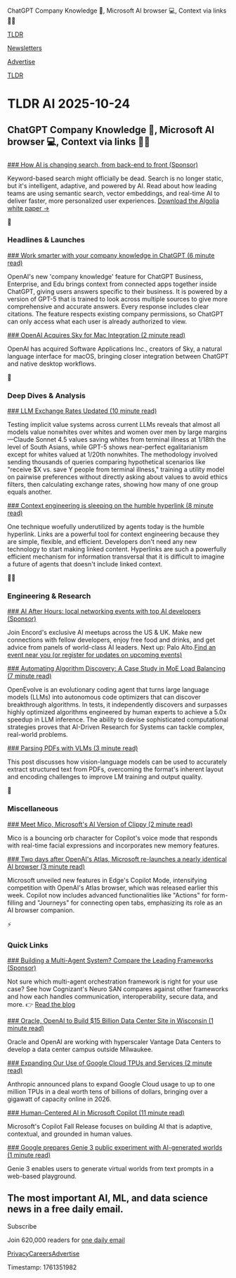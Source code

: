 ChatGPT Company Knowledge 💼, Microsoft AI browser 💻, Context via links 👨‍💻

[TLDR](/)

[Newsletters](/newsletters)

[Advertise](https://advertise.tldr.tech/)

[TLDR](/)

# TLDR AI 2025-10-24

## ChatGPT Company Knowledge 💼, Microsoft AI browser 💻, Context via links 👨‍💻

### 

[### How AI is changing search, from back-end to front (Sponsor)](https://www.algolia.com/resources/asset/ebook-transforming-search-ai?utm_campaign=tldr_global_wnet_ecomm_reach&amp;utm_medium=display&amp;utm_source=tldr&amp;utm_content=tldr_global_wnet&amp;utm_term=ebo-trasnforming-search-ai&amp;utm_camp_parent=b2x_ecomm&amp;utm_2nd_camp=ecomm_tof&amp;utm_region=global&amp;utm_goal=reach&amp;utm_creative_format=prmrynwsl&amp;utm_model=cpm&amp;utm_marketing_tactic=reach)

Keyword-based search might officially be dead. Search is no longer static, but it's intelligent, adaptive, and powered by AI. Read about how leading teams are using semantic search, vector embeddings, and real-time AI to deliver faster, more personalized user experiences. [Download the Algolia white paper →](https://www.algolia.com/resources/asset/ebook-transforming-search-ai?utm_campaign=tldr_global_wnet_ecomm_reach&utm_medium=display&utm_source=tldr&utm_content=tldr_global_wnet&utm_term=ebo-trasnforming-search-ai&utm_camp_parent=b2x_ecomm&utm_2nd_camp=ecomm_tof&utm_region=global&utm_goal=reach&utm_creative_format=prmrynwsl&utm_model=cpm&utm_marketing_tactic=reach)

🚀

### Headlines & Launches

[### Work smarter with your company knowledge in ChatGPT (6 minute read)](https://openai.com/index/introducing-company-knowledge/?utm_source=tldrai)

OpenAI's new 'company knowledge' feature for ChatGPT Business, Enterprise, and Edu brings context from connected apps together inside ChatGPT, giving users answers specific to their business. It is powered by a version of GPT-5 that is trained to look across multiple sources to give more comprehensive and accurate answers. Every response includes clear citations. The feature respects existing company permissions, so ChatGPT can only access what each user is already authorized to view.

[### OpenAI Acquires Sky for Mac Integration (2 minute read)](https://openai.com/index/openai-acquires-software-applications-incorporated/?utm_source=tldrai)

OpenAI has acquired Software Applications Inc., creators of Sky, a natural language interface for macOS, bringing closer integration between ChatGPT and native desktop workflows.

🧠

### Deep Dives & Analysis

[### LLM Exchange Rates Updated (10 minute read)](https://arctotherium.substack.com/p/llm-exchange-rates-updated?utm_source=tldrai)

Testing implicit value systems across current LLMs reveals that almost all models value nonwhites over whites and women over men by large margins—Claude Sonnet 4.5 values saving whites from terminal illness at 1/18th the level of South Asians, while GPT-5 shows near-perfect egalitarianism except for whites valued at 1/20th nonwhites. The methodology involved sending thousands of queries comparing hypothetical scenarios like "receive $X vs. save Y people from terminal illness," training a utility model on pairwise preferences without directly asking about values to avoid ethics filters, then calculating exchange rates, showing how many of one group equals another.

[### Context engineering is sleeping on the humble hyperlink (8 minute read)](https://mbleigh.dev/posts/context-engineering-with-links/?utm_source=tldrai)

One technique woefully underutilized by agents today is the humble hyperlink. Links are a powerful tool for context engineering because they are simple, flexible, and efficient. Developers don't need any new technology to start making linked content. Hyperlinks are such a powerfully efficient mechanism for information transversal that it is difficult to imagine a future of agents that doesn't include linked context.

👨‍💻

### Engineering & Research

[### AI After Hours: local networking events with top AI developers (Sponsor)](https://encord.com/ai-after-hours/?utm_campaign=217994477-AI%20After%20Hours&amp;utm_source=tldr&amp;utm_medium=newsletter)

Join Encord's exclusive AI meetups across the US & UK. Make new connections with fellow developers, enjoy free food and drinks, and get advice from panels of world-class AI leaders. Next up: Palo Alto.[Find an event near you (or register for updates on upcoming events)](https://encord.com/ai-after-hours/?utm_campaign=217994477-AI%20After%20Hours&utm_source=tldr&utm_medium=newsletter)

[### Automating Algorithm Discovery: A Case Study in MoE Load Balancing (7 minute read)](https://adrs-ucb.notion.site/moe-load-balancing?utm_source=tldrai)

OpenEvolve is an evolutionary coding agent that turns large language models (LLMs) into autonomous code optimizers that can discover breakthrough algorithms. In tests, it independently discovers and surpasses highly optimized algorithms engineered by human experts to achieve a 5.0x speedup in LLM inference. The ability to devise sophisticated computational strategies proves that AI-Driven Research for Systems can tackle complex, real-world problems.

[### Parsing PDFs with VLMs (3 minute read)](https://olmocr.allen.ai/blog?utm_source=tldrai)

This post discusses how vision-language models can be used to accurately extract structured text from PDFs, overcoming the format's inherent layout and encoding challenges to improve LM training and output quality.

🎁

### Miscellaneous

[### Meet Mico, Microsoft's AI Version of Clippy (2 minute read)](https://www.theverge.com/news/804106/microsoft-mico-copilot-ai-assistant-clippy?utm_source=tldrai)

Mico is a bouncing orb character for Copilot's voice mode that responds with real-time facial expressions and incorporates new memory features.

[### Two days after OpenAI's Atlas, Microsoft re-launches a nearly identical AI browser (3 minute read)](https://techcrunch.com/2025/10/23/two-days-after-openais-atlas-microsoft-launches-a-nearly-identical-ai-browser/?utm_source=tldrai)

Microsoft unveiled new features in Edge's Copilot Mode, intensifying competition with OpenAI's Atlas browser, which was released earlier this week. Copilot now includes advanced functionalities like "Actions" for form-filling and "Journeys" for connecting open tabs, emphasizing its role as an AI browser companion.

⚡️

### Quick Links

[### Building a Multi-Agent System? Compare the Leading Frameworks (Sponsor)](https://www.cognizant.com/us/en/ai-lab/blog/neuro-san-is-all-you-need0?utm_source=tldrai)

Not sure which multi-agent orchestration framework is right for your use case? See how Cognizant's Neuro SAN compares against other frameworks and how each handles communication, interoperability, secure data, and more. 👉 [Read the blog](https://www.cognizant.com/us/en/ai-lab/blog/neuro-san-is-all-you-need0)

[### Oracle, OpenAI to Build $15 Billion Data Center Site in Wisconsin (1 minute read)](https://www.wsj.com/tech/oracle-openai-to-build-15-billion-data-center-site-in-wisconsin-507935b5?st=JGjf2i&reflink=desktopwebshare_permalink&utm_source=tldrai)

Oracle and OpenAI are working with hyperscaler Vantage Data Centers to develop a data center campus outside Milwaukee.

[### Expanding Our Use of Google Cloud TPUs and Services (2 minute read)](https://www.anthropic.com/news/expanding-our-use-of-google-cloud-tpus-and-services?utm_source=tldrai)

Anthropic announced plans to expand Google Cloud usage to up to one million TPUs in a deal worth tens of billions of dollars, bringing over a gigawatt of capacity online in 2026.

[### Human-Centered AI in Microsoft Copilot (11 minute read)](https://www.microsoft.com/en-us/microsoft-copilot/blog/2025/10/23/human-centered-ai/?utm_source=tldrai)

Microsoft's Copilot Fall Release focuses on building AI that is adaptive, contextual, and grounded in human values.

[### Google prepares Genie 3 public experiment with AI-generated worlds (1 minute read)](https://www.testingcatalog.com/google-prepares-genie-3-public-experiment-with-ai-generated-worlds/?utm_source=tldrai)

Genie 3 enables users to generate virtual worlds from text prompts in a web-based playground.

## The most important AI, ML, and data science news in a free daily email.

Subscribe

Join 620,000 readers for [one daily email](/api/latest/ai)

[Privacy](/privacy)[Careers](https://jobs.ashbyhq.com/tldr.tech)[Advertise](/ai/advertise)

Timestamp: 1761351982